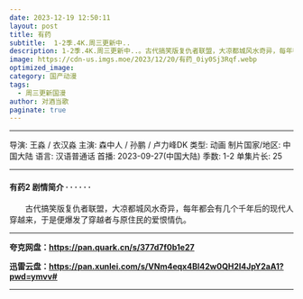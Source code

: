 ```yaml
---
date: 2023-12-19 12:50:11
layout: post
title: 有药
subtitle:  1-2季.4K.周三更新中..
description: 1-2季.4K.周三更新中..。古代搞笑版复仇者联盟，大凉都城风水奇异，每年都会有几个千年后的现代人穿越来，于是便爆发了穿越者与原住民的爱恨情仇。...
image: https://cdn-us.imgs.moe/2023/12/20/有药_0iy0Sj3Rqf.webp
optimized_image: 
category: 国产动漫
tags:
  - 周三更新国漫
author: 对酒当歌
paginate: true
---
```


---

导演: 王淼 / 衣汉淼
主演: 森中人 / 孙鹏 / 卢力峰DK
类型: 动画
制片国家/地区: 中国大陆
语言: 汉语普通话
首播: 2023-09-27(中国大陆)
季数: 1-2
单集片长: 25

---

#### 有药2 剧情简介 · · · · · ·

　　古代搞笑版复仇者联盟，大凉都城风水奇异，每年都会有几个千年后的现代人穿越来，于是便爆发了穿越者与原住民的爱恨情仇。

---

**夸克网盘：<https://pan.quark.cn/s/377d7f0b1e27>**

**迅雷云盘：<https://pan.xunlei.com/s/VNm4eqx4Bl42w0QH2l4JpY2aA1?pwd=ymvv#>**

---
